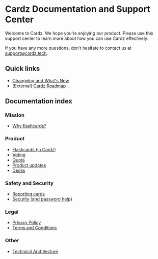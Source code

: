 
# Cardz Documentation and Support Center

Welcome to Cardz. We hope you're enjoying our product. Please use this support center to learn more about how you can use Cardz effectively.

If you have any more questions, don't hesitate to contact us at [support@cardz.tech](mailto:support@cardz.tech).

## Quick links

- [Changelog and What's New](/docs/product/new)
- [External] [Cardz Roadmap](https://github.com/orgs/subzero-inc/projects/2)

## Documentation index

### Mission

- [Why flashcards?](/docs/mission/flashcards)

### Product

- [Flashcards (in Cardz)](/docs/product/flashcard-overview)
- [Voting](/docs/product/voting)
- [Quota](/docs/product/quota)
- [Product updates](/docs/product/updates)
- [Decks](/docs/product/decks)

### Safety and Security

- [Reporting cards](/docs/safety/reporting)
- [Security (and password help)](/docs/safety/security)

### Legal

- [Privacy Policy](/docs/legal/privacy-policy)
- [Terms and Conditions](/docs/legal/terms-and-conditions)

### Other

- [Technical Architecture](/docs/architecture)
